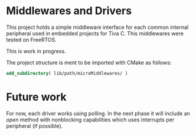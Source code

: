 # Middlewares and Drivers

This project holds a simple middleware interface for each common internal peripheral
used in embedded projects for Tiva C. This middlewares were tested on FreeRTOS.

This is work in progress.

The project structure is ment to be imported with CMake as follows:

```.cmake
add_subdirectory( lib/path/microMiddlewares/ )
```

# Future work

For now, each driver works using polling. In the next phase it will include an _open_ method with
nonblocking capabilities which uses interrupts per peripheral (if possible).

